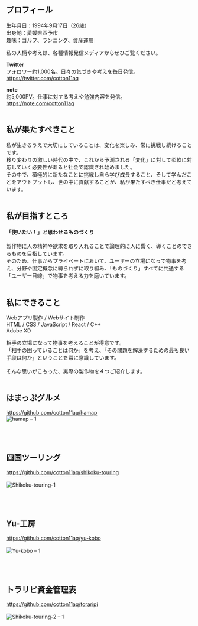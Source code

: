 ## プロフィール

生年月日：1994年9月17日（26歳）  
出身地：愛媛県西予市  
趣味：ゴルフ、ランニング、資産運用

私の人柄や考えは、各種情報発信メディアからぜひご覧ください。  

<strong>Twitter</strong>  
フォロワー約1,000名。日々の気づきや考えを毎日発信。  
<https://twitter.com/cotton11aq>

<strong>note</strong>  
約5,000PV。仕事に対する考えや勉強内容を発信。  
<https://note.com/cotton11aq>
<br />
<br />

## 私が果たすべきこと
私が生きるうえで大切にしていることは、変化を楽しみ、常に挑戦し続けることです。  
移り変わりの激しい時代の中で、これから予測される「変化」に対して柔軟に対応していく必要性があると社会で認識され始めました。  
その中で、積極的に新たなことに挑戦し自ら学び成長すること、そして学んだことをアウトプットし、世の中に貢献することが、私が果たすべき仕事だと考えています。
<br />
<br />

## 私が目指すところ
#### 「使いたい！」と思わせるものづくり
製作物に人の精神や欲求を取り入れることで論理的に人に響く、導くことのできるものを目指しています。    
そのため、仕事からプライベートにおいて、ユーザーの立場になって物事を考え、分野や固定概念に縛られずに取り組み、「ものづくり」すべてに共通する「ユーザー目線」で物事を考える力を磨いています。
<br />
<br />

## 私にできること
Webアプリ製作 / Webサイト制作  
HTML / CSS / JavaScript / React / C++  
Adobe XD  

相手の立場になって物事を考えることが得意です。  
「相手の困っていることは何か」を考え、「その問題を解決するための最も良い手段は何か」ということを常に意識しています。
<br />
<br />
そんな思いがこもった、実際の製作物を４つご紹介します。
<br />
<br />

## はまっぷグルメ 
<https://github.com/cotton11aq/hamap> 
<br />
![hamap – 1](https://user-images.githubusercontent.com/70832534/103168913-b718d500-487a-11eb-8187-d9b31709007a.jpg)  
<br />
<br />
<br />

## 四国ツーリング 
<https://github.com/cotton11aq/shikoku-touring>
<br />
<br />
![Shikoku-touring-1](https://user-images.githubusercontent.com/70832534/103168917-baac5c00-487a-11eb-920a-67ff8616548e.jpg)  
<br />
<br />
<br /> 

## Yu-工房 
<https://github.com/cotton11aq/yu-kobo>
<br />
<br />
![Yu-kobo – 1](https://user-images.githubusercontent.com/70832534/103168919-bc761f80-487a-11eb-9dd9-b38d9d14fb4b.jpg)  
<br />
<br />
<br />

## トラリピ資金管理表
<https://github.com/cotton11aq/toraripi>
<br />
<br />
![Shikoku-touring-2 – 1](https://user-images.githubusercontent.com/70832534/103168918-bc761f80-487a-11eb-8e4e-e36a6c4eaf85.jpg)  

<br />
<br />

